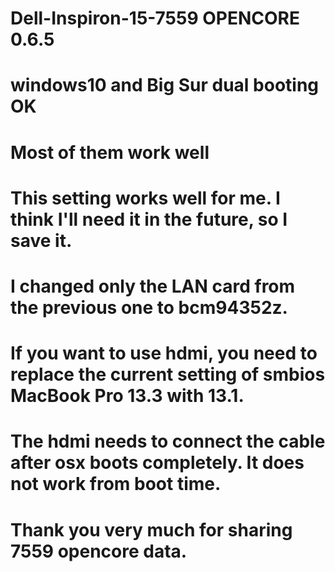 # Dell-Inspiron-15-7559 OPENCORE 0.6.5  
# windows10 and Big Sur dual booting OK
# Most of them work well
# This setting works well for me. I think I'll need it in the future, so I save it.
# I changed only the LAN card from the previous one to bcm94352z.
# If you want to use hdmi, you need to replace the current setting of smbios MacBook Pro 13.3 with 13.1.
# The hdmi needs to connect the cable after osx boots completely. It does not work from boot time.
# Thank you very much for sharing 7559 opencore data.
